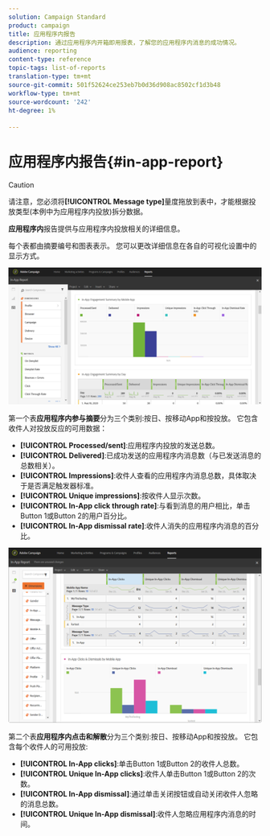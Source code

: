 ```yaml
---
solution: Campaign Standard
product: campaign
title: 应用程序内报告
description: 通过应用程序内开箱即用报表，了解您的应用程序内消息的成功情况。
audience: reporting
content-type: reference
topic-tags: list-of-reports
translation-type: tm+mt
source-git-commit: 501f52624ce253eb7b0d36d908ac8502cf1d3b48
workflow-type: tm+mt
source-wordcount: '242'
ht-degree: 1%

---
```



# 应用程序内报告{#in-app-report}

>[!CAUTION]
>
>请注意，您必须将&#x200B;**[!UICONTROL Message type]**&#x200B;量度拖放到表中，才能根据投放类型(本例中为应用程序内投放)拆分数据。

**应用程序内**&#x200B;报告提供与应用程序内投放相关的详细信息。

每个表都由摘要编号和图表表示。 您可以更改详细信息在各自的可视化设置中的显示方式。

![](assets/inapp_report.png)

第一个表&#x200B;**应用程序内参与摘要**&#x200B;分为三个类别:按日、按移动App和按投放。 它包含收件人对投放反应的可用数据：

* **[!UICONTROL Processed/sent]**:应用程序内投放的发送总数。
* **[!UICONTROL Delivered]**:已成功发送的应用程序内消息数（与已发送消息的总数相关）。
* **[!UICONTROL Impressions]**:收件人查看的应用程序内消息总数，具体取决于是否满足触发器标准。
* **[!UICONTROL Unique impressions]**:按收件人显示次数。
* **[!UICONTROL In-App click through rate]**:与看到消息的用户相比，单击Button 1或Button 2的用户百分比。
* **[!UICONTROL In-App dismissal rate]**:收件人消失的应用程序内消息的百分比。

![](assets/inapp_report_1.png)

第二个表&#x200B;**应用程序内点击和解散**&#x200B;分为三个类别:按日、按移动App和按投放。 它包含每个收件人的可用投放:

* **[!UICONTROL In-App clicks]**:单击Button 1或Button 2的收件人总数。
* **[!UICONTROL Unique In-App clicks]**:收件人单击Button 1或Button 2的次数。
* **[!UICONTROL In-App dismissal]**:通过单击关闭按钮或自动关闭收件人忽略的消息总数。
* **[!UICONTROL Unique In-App dismissal]**:收件人忽略应用程序内消息的时间。


